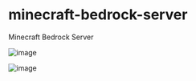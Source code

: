 # minecraft-bedrock-server
Minecraft Bedrock Server


![image](https://github.com/Bjoernsi/minecraft-bedrock-server/assets/137566640/33abb7f5-e523-4416-bf9a-6b53ff0bbcce)

![image](https://github.com/Bjoernsi/minecraft-bedrock-server/assets/137566640/63aa991a-17be-44fc-b789-7e762ada9902)
